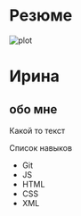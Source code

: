 
# Резюме


![plot](./img/123.JPG)

# Ирина

## обо мне

Какой то текст

Cписок навыков
- Git
- JS
- HTML
- CSS
- XML